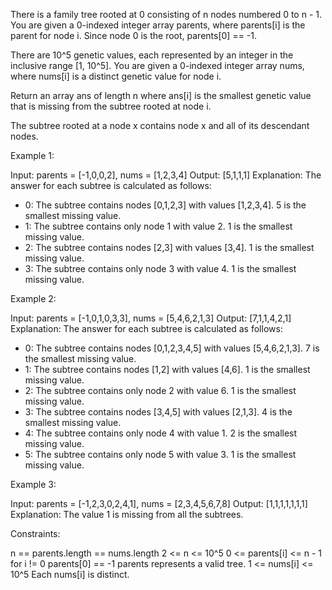 There is a family tree rooted at 0 consisting of n nodes numbered 0 to n - 1.
You are given a 0-indexed integer array parents, where parents[i] is the
parent for node i. Since node 0 is the root, parents[0] == -1.

There are 10^5 genetic values, each represented by an integer in the
inclusive range [1, 10^5]. You are given a 0-indexed integer array nums,
where nums[i] is a distinct genetic value for node i.

Return an array ans of length n where ans[i] is the smallest genetic value
that is missing from the subtree rooted at node i.

The subtree rooted at a node x contains node x and all of its descendant
nodes.


Example 1:


Input: parents = [-1,0,0,2], nums = [1,2,3,4]
Output: [5,1,1,1]
Explanation: The answer for each subtree is calculated as follows:
- 0: The subtree contains nodes [0,1,2,3] with values [1,2,3,4]. 5 is the
smallest missing value.
- 1: The subtree contains only node 1 with value 2. 1 is the smallest missing
value.
- 2: The subtree contains nodes [2,3] with values [3,4]. 1 is the smallest
missing value.
- 3: The subtree contains only node 3 with value 4. 1 is the smallest missing
value.


Example 2:


Input: parents = [-1,0,1,0,3,3], nums = [5,4,6,2,1,3]
Output: [7,1,1,4,2,1]
Explanation: The answer for each subtree is calculated as follows:
- 0: The subtree contains nodes [0,1,2,3,4,5] with values [5,4,6,2,1,3]. 7 is
the smallest missing value.
- 1: The subtree contains nodes [1,2] with values [4,6]. 1 is the smallest
missing value.
- 2: The subtree contains only node 2 with value 6. 1 is the smallest missing
value.
- 3: The subtree contains nodes [3,4,5] with values [2,1,3]. 4 is the
smallest missing value.
- 4: The subtree contains only node 4 with value 1. 2 is the smallest missing
value.
- 5: The subtree contains only node 5 with value 3. 1 is the smallest missing
value.


Example 3:


Input: parents = [-1,2,3,0,2,4,1], nums = [2,3,4,5,6,7,8]
Output: [1,1,1,1,1,1,1]
Explanation: The value 1 is missing from all the subtrees.



Constraints:


n == parents.length == nums.length
2 <= n <= 10^5
0 <= parents[i] <= n - 1 for i != 0
parents[0] == -1
parents represents a valid tree.
1 <= nums[i] <= 10^5
Each nums[i] is distinct.





